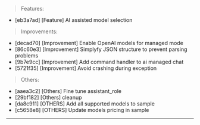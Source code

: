 > Features:
- [eb3a7ad] [Feature] AI assisted model selection

> Improvements:
- [decad70] [Improvement] Enable OpenAI models for managed mode
- [86c60e3] [Improvement] Simplyfy JSON structure to prevent parsing problems
- [9b7e9cc] [Improvement] Add command handler to ai managed chat
- [5721f35] [Improvement] Avoid crashing during exception

> Others:
- [aaea3c2] [Others] Fine tune assistant_role
- [29bf182] [Others] cleanup
- [da8c911] [OTHERS] Add all supported models to sample
- [c5658e8] [OTHERS] Update models pricing in sample


---
